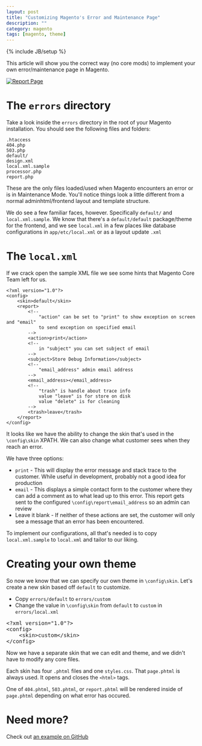 ```yaml
---
layout: post
title: "Customizing Magento's Error and Maintenance Page"
description: ""
category: magento
tags: [magento, theme]
---
```

{% include JB/setup %}

This article will show you the correct way (no core mods) to implement your own error/maintenance page in Magento.

[![Report Page](http://i.imgur.com/iKjRtjc.png)](https://github.com/steverobbins/Magento-Errorpage)

# The `errors` directory

Take a look inside the `errors` directory in the root of your Magento installation.  You should see the following files and folders:

    .htaccess
    404.php
    503.php
    default/
    design.xml
    local.xml.sample
    processor.php
    report.php

These are the only files loaded/used when Magento encounters an error or is in Maintenance Mode.  You'll notice things look a little different from a normal adminhtml/frontend layout and template structure.

We do see a few familiar faces, however.  Specifically `default/` and `local.xml.sample`.  We know that there's a `default/default` package/theme for the frontend, and we see `local.xml` in a few places like database configurations in `app/etc/local.xml` or as a layout update `.xml`

# The `local.xml`

If we crack open the sample XML file we see some hints that Magento Core Team left for us.

    <?xml version="1.0"?>
    <config>
        <skin>default</skin>
        <report>
            <!--
                "action" can be set to "print" to show exception on screen and "email"
                to send exception on specified email
            -->
            <action>print</action>
            <!--
                in "subject" you can set subject of email
            -->
            <subject>Store Debug Information</subject>
            <!--
                "email_address" admin email address
            -->
            <email_address></email_address>
            <!--
                "trash" is handle about trace info
                value "leave" is for store on disk
                value "delete" is for cleaning
            -->
            <trash>leave</trash>
        </report>
    </config>

It looks like we have the ability to change the skin that's used in the `\config\skin` XPATH.  We can also change what customer sees when they reach an error.

We have three options:

* `print` - This will display the error message and stack trace to the customer.  While useful in development, probably not a good idea for production
* `email` - This displays a simple contact form to the customer where they can add a comment as to what lead up to this error.  This report gets sent to the configured `\config\report\email_address` so an admin can review
* Leave it blank - If neither of these actions are set, the customer will only see a message that an error has been encountered.

To implement our configurations, all that's needed is to copy `local.xml.sample` to `local.xml` and tailor to our liking.

# Creating your own theme

So now we know that we can specify our own theme in `\config\skin`.  Let's create a new skin based off `default` to customize.

* Copy `errors/default` to `errors/custom`
* Change the value in `\config\skin` from `default` to `custom` in `errors/local.xml`

<pre>
&lt;?xml version="1.0"?>
&lt;config>
    &lt;skin>custom&lt;/skin>
&lt;/config>
</pre>

Now we have a separate skin that we can edit and theme, and we didn't have to modify any core files.

Each skin has four `.phtml` files and one `styles.css`.  That `page.phtml` is always used.  It opens and closes the `<html>` tags.

One of `404.phtml`, `503.phtml`, or `report.phtml` will be rendered inside of `page.phtml` depending on what error has occured.

# Need more?

Check out [an example on GitHub](https://github.com/steverobbins/Magento-Errorpage.git)

